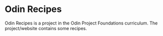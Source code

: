 # Odin Recipes

Odin Recipes is a project in the Odin Project Foundations curriculum. The project/website contains some recipes.
